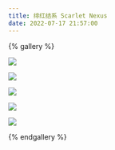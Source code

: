 ```yaml
---
title: 绯红结系 Scarlet Nexus
date: 2022-07-17 21:57:00
---
```


{% gallery %}

![](https://assets.bili33.top/img/SCARLET-NEXUS/Wallpaper_SNX_01_3840x2160.jpg)

![](https://assets.bili33.top/img/SCARLET-NEXUS/Wallpaper_SNX_02_3840x2160.jpg)

![](https://assets.bili33.top/img/SCARLET-NEXUS/Wallpaper_SNX_03_3840x2160.jpg)

![](https://assets.bili33.top/img/SCARLET-NEXUS/Wallpaper_SNX_04_3840x2160.jpg)

![](https://assets.bili33.top/img/SCARLET-NEXUS/Wallpaper_SNX_05_3840x2160.jpg)

{% endgallery %}